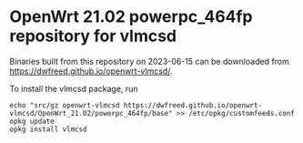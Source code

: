 OpenWrt 21.02 powerpc_464fp repository for vlmcsd
========

Binaries built from this repository on 2023-06-15 can be downloaded from <https://dwfreed.github.io/openwrt-vlmcsd/>.

To install the vlmcsd package, run

```
echo "src/gz openwrt-vlmcsd https://dwfreed.github.io/openwrt-vlmcsd/OpenWrt_21.02/powerpc_464fp/base" >> /etc/opkg/customfeeds.conf
opkg update
opkg install vlmcsd
```
